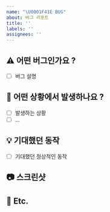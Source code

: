 ```yaml
---
name: "\U0001F41E BUG"
about: 버그 리포트
title: ''
labels: ''
assignees: ''
---
```

<!-- 제목은 [FE], [BE]를 먼저 써주시고, 설명을 써주세요  -->
<!-- 예시) [BE] 에러 제목 -->
<!-- 체크박스 채우기 예시: - [ ]   ->   - [x] -->

<!-- 필수 사항 -->

## ⚠️ 어떤 버그인가요 ?

- [ ] 버그 설명

## 📝 어떤 상황에서 발생하나요 ?

- [ ] 발생하는 상황
- [ ] ...

## 💡 기대했던 동작

- [ ] 기대했던 정상적인 동작

<!-- 선택 사항 -->

##  📷 스크린샷

## 🏓 Etc.
